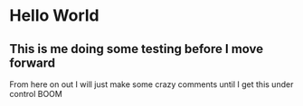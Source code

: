 # Hello World
## This is me doing some testing before I move forward

From here on out I will just make some crazy comments until I get this under control BOOM
